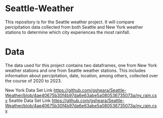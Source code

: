 # Seattle-Weather
This repository is for the Seattle weather project. It will compare percipitation data collected from both Seattle and New York weather stations to determine which city experiences the most rainfall.
# Data 
The data used for this project contains two dataframes, one from New York weather stations and one from Seattle weather stations. This includes information about percipitation, date, location, among others, collected over the course of 2020 to 2023.

New York Data Set Link https://github.com/gsheara/Seattle-Weather/blob/4ae40675b30f4b97da6e63abe5a080536735073a/ny_rain.csv
Seattle Data Set Link https://github.com/gsheara/Seattle-Weather/blob/4ae40675b30f4b97da6e63abe5a080536735073a/ny_rain.csv

